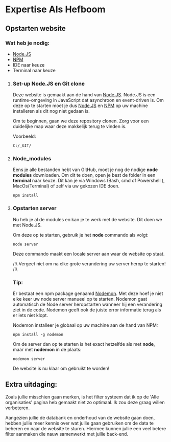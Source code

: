 # Expertise Als Hefboom 

## Opstarten website

### Wat heb je nodig: 
 - [Node.JS](https://nodejs.org/en/)
 - [NPM](https://www.npmjs.com/)
 - IDE naar keuze
 - Terminal naar keuze

1. ### **Set-up Node.JS en Git clone**
    Deze website is gemaakt aan de hand van [Node.JS](https://nodejs.org/en/). Node.JS is een runtime-omgeving in JavaScript dat asynchroon en event-driven is. Om deze op te starten moet je dus [Node.JS](https://nodejs.org/en/) en [NPM](https://www.npmjs.com/) op uw machine installeren als dit nog niet gedaan is.  

    Om te beginnen, gaan we deze repository clonen. Zorg voor een duidelijke map waar deze makkelijk terug te vinden is. 

    Voorbeeld: 

    ```
    C:/_GIT/
    ```
2. ### **Node_modules**
    Eens je alle bestanden hebt van GitHub, moet je nog de nodige **node modules** downloaden. Om dit te doen, open je best de folder in een **terminal** naar keuze. Dit kan je via Windows (Bash, cmd of Powershell ), MacOs(Terminal) of zelf via uw gekozen IDE doen. 
    ```
    npm install
    ```
3. ### **Opstarten server**
    Nu heb je al de modules en kan je te werk met de website.
    Dit doen we met Node.JS. 

    Om deze op te starten, gebruik je het **node** commando als volgt: 
    ```
    node server
    ```
    Deze commando maakt een locale server aan waar de website op staat. 

    /!\ Vergeet niet om na elke grote verandering uw server herop te starten! /!\

    ### Tip: 
    Er bestaat een npm package genaamd [Nodemon](https://nodemon.io/). Met deze hoef je niet elke keer uw node server manueel op te starten. Nodemon gaat automatisch de Node server heropstarten wanneer hij een verandering ziet in de code. Nodemon geeft ook de juiste error informatie terug als er iets niet klopt.  

    Nodemon installeer je globaal op uw machine aan de hand van NPM: 
    ```
    npm install -g nodemon
    ```
    Om de server dan op te starten is het exact hetzelfde als met **node**, maar met **nodemon** in de plaats: 
    ```
    nodemon server
    ```

    De website is nu klaar om gebruikt te worden!

## Extra uitdaging: 

Zoals jullie misschien gaan merken, is het filter systeem dat ik op de 'Alle organisaties' pagina heb gemaakt niet zo optimaal. 
Ik zou deze graag willen verbeteren. 

Aangezien jullie de databank en onderhoud van de website gaan doen, hebben jullie meer kennis over wat jullie gaan gebruiken om de data te beheren en naar de website te sturen. Hiermee kunnen jullie een veel betere filter aanmaken die nauw samenwerkt met jullie back-end. 